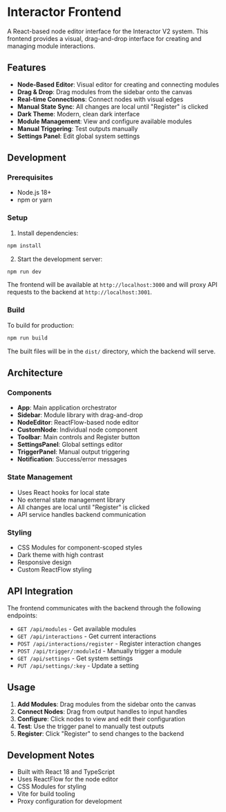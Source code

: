 # Interactor Frontend

A React-based node editor interface for the Interactor V2 system. This frontend provides a visual, drag-and-drop interface for creating and managing module interactions.

## Features

- **Node-Based Editor**: Visual editor for creating and connecting modules
- **Drag & Drop**: Drag modules from the sidebar onto the canvas
- **Real-time Connections**: Connect nodes with visual edges
- **Manual State Sync**: All changes are local until "Register" is clicked
- **Dark Theme**: Modern, clean dark interface
- **Module Management**: View and configure available modules
- **Manual Triggering**: Test outputs manually
- **Settings Panel**: Edit global system settings

## Development

### Prerequisites

- Node.js 18+ 
- npm or yarn

### Setup

1. Install dependencies:
```bash
npm install
```

2. Start the development server:
```bash
npm run dev
```

The frontend will be available at `http://localhost:3000` and will proxy API requests to the backend at `http://localhost:3001`.

### Build

To build for production:
```bash
npm run build
```

The built files will be in the `dist/` directory, which the backend will serve.

## Architecture

### Components

- **App**: Main application orchestrator
- **Sidebar**: Module library with drag-and-drop
- **NodeEditor**: ReactFlow-based node editor
- **CustomNode**: Individual node component
- **Toolbar**: Main controls and Register button
- **SettingsPanel**: Global settings editor
- **TriggerPanel**: Manual output triggering
- **Notification**: Success/error messages

### State Management

- Uses React hooks for local state
- No external state management library
- All changes are local until "Register" is clicked
- API service handles backend communication

### Styling

- CSS Modules for component-scoped styles
- Dark theme with high contrast
- Responsive design
- Custom ReactFlow styling

## API Integration

The frontend communicates with the backend through the following endpoints:

- `GET /api/modules` - Get available modules
- `GET /api/interactions` - Get current interactions
- `POST /api/interactions/register` - Register interaction changes
- `POST /api/trigger/:moduleId` - Manually trigger a module
- `GET /api/settings` - Get system settings
- `PUT /api/settings/:key` - Update a setting

## Usage

1. **Add Modules**: Drag modules from the sidebar onto the canvas
2. **Connect Nodes**: Drag from output handles to input handles
3. **Configure**: Click nodes to view and edit their configuration
4. **Test**: Use the trigger panel to manually test outputs
5. **Register**: Click "Register" to send changes to the backend

## Development Notes

- Built with React 18 and TypeScript
- Uses ReactFlow for the node editor
- CSS Modules for styling
- Vite for build tooling
- Proxy configuration for development 